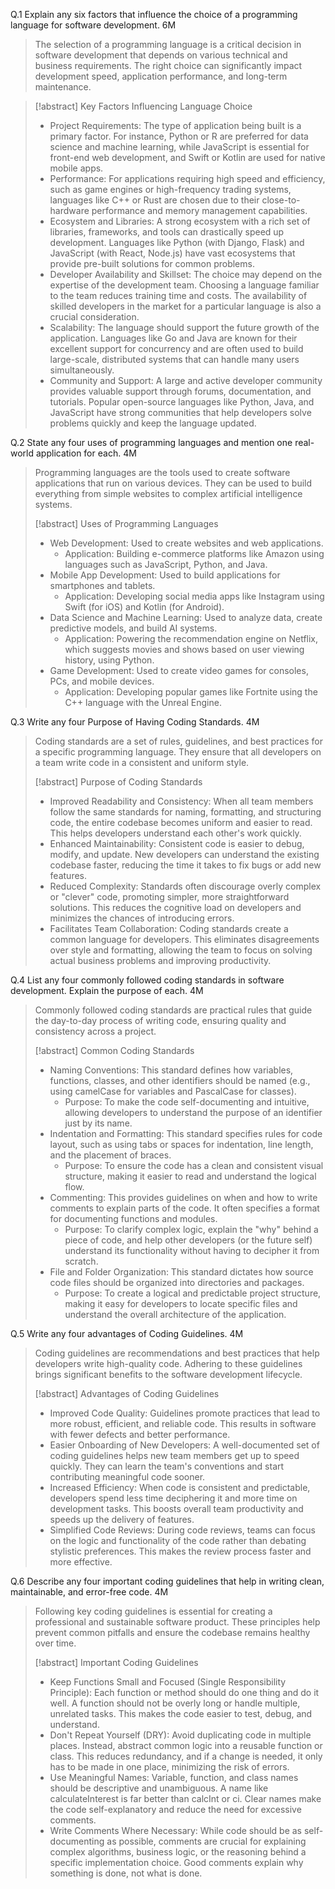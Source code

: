Q.1 Explain any six factors that influence the choice of a programming language for software development. 6M
> The selection of a programming language is a critical decision in software development that depends on various technical and business requirements. The right choice can significantly impact development speed, application performance, and long-term maintenance.



> [!abstract]
> Key Factors Influencing Language Choice
>  * Project Requirements: The type of application being built is a primary factor. For instance, Python or R are preferred for data science and machine learning, while JavaScript is essential for front-end web development, and Swift or Kotlin are used for native mobile apps.
>  * Performance: For applications requiring high speed and efficiency, such as game engines or high-frequency trading systems, languages like C++ or Rust are chosen due to their close-to-hardware performance and memory management capabilities.
>  * Ecosystem and Libraries: A strong ecosystem with a rich set of libraries, frameworks, and tools can drastically speed up development. Languages like Python (with Django, Flask) and JavaScript (with React, Node.js) have vast ecosystems that provide pre-built solutions for common problems.
>  * Developer Availability and Skillset: The choice may depend on the expertise of the development team. Choosing a language familiar to the team reduces training time and costs. The availability of skilled developers in the market for a particular language is also a crucial consideration.
>  * Scalability: The language should support the future growth of the application. Languages like Go and Java are known for their excellent support for concurrency and are often used to build large-scale, distributed systems that can handle many users simultaneously.
>  * Community and Support: A large and active developer community provides valuable support through forums, documentation, and tutorials. Popular open-source languages like Python, Java, and JavaScript have strong communities that help developers solve problems quickly and keep the language updated.
> 
Q.2 State any four uses of programming languages and mention one real-world application for each. 4M
> Programming languages are the tools used to create software applications that run on various devices. They can be used to build everything from simple websites to complex artificial intelligence systems.
> 
> [!abstract]
> Uses of Programming Languages
>  * Web Development: Used to create websites and web applications.
>    * Application: Building e-commerce platforms like Amazon using languages such as JavaScript, Python, and Java.
>  * Mobile App Development: Used to build applications for smartphones and tablets.
>    * Application: Developing social media apps like Instagram using Swift (for iOS) and Kotlin (for Android).
>  * Data Science and Machine Learning: Used to analyze data, create predictive models, and build AI systems.
>    * Application: Powering the recommendation engine on Netflix, which suggests movies and shows based on user viewing history, using Python.
>  * Game Development: Used to create video games for consoles, PCs, and mobile devices.
>    * Application: Developing popular games like Fortnite using the C++ language with the Unreal Engine.
> 
Q.3 Write any four Purpose of Having Coding Standards. 4M
> Coding standards are a set of rules, guidelines, and best practices for a specific programming language. They ensure that all developers on a team write code in a consistent and uniform style.
> 
> [!abstract]
> Purpose of Coding Standards
>  * Improved Readability and Consistency: When all team members follow the same standards for naming, formatting, and structuring code, the entire codebase becomes uniform and easier to read. This helps developers understand each other's work quickly.
>  * Enhanced Maintainability: Consistent code is easier to debug, modify, and update. New developers can understand the existing codebase faster, reducing the time it takes to fix bugs or add new features.
>  * Reduced Complexity: Standards often discourage overly complex or "clever" code, promoting simpler, more straightforward solutions. This reduces the cognitive load on developers and minimizes the chances of introducing errors.
>  * Facilitates Team Collaboration: Coding standards create a common language for developers. This eliminates disagreements over style and formatting, allowing the team to focus on solving actual business problems and improving productivity.
> 
Q.4 List any four commonly followed coding standards in software development. Explain the purpose of each. 4M
> Commonly followed coding standards are practical rules that guide the day-to-day process of writing code, ensuring quality and consistency across a project.
> 
> [!abstract]
> Common Coding Standards
>  * Naming Conventions: This standard defines how variables, functions, classes, and other identifiers should be named (e.g., using camelCase for variables and PascalCase for classes).
>    * Purpose: To make the code self-documenting and intuitive, allowing developers to understand the purpose of an identifier just by its name.
>  * Indentation and Formatting: This standard specifies rules for code layout, such as using tabs or spaces for indentation, line length, and the placement of braces.
>    * Purpose: To ensure the code has a clean and consistent visual structure, making it easier to read and understand the logical flow.
>  * Commenting: This provides guidelines on when and how to write comments to explain parts of the code. It often specifies a format for documenting functions and modules.
>    * Purpose: To clarify complex logic, explain the "why" behind a piece of code, and help other developers (or the future self) understand its functionality without having to decipher it from scratch.
>  * File and Folder Organization: This standard dictates how source code files should be organized into directories and packages.
>    * Purpose: To create a logical and predictable project structure, making it easy for developers to locate specific files and understand the overall architecture of the application.
> 
Q.5 Write any four advantages of Coding Guidelines. 4M
> Coding guidelines are recommendations and best practices that help developers write high-quality code. Adhering to these guidelines brings significant benefits to the software development lifecycle.
> 
> [!abstract]
> Advantages of Coding Guidelines
>  * Improved Code Quality: Guidelines promote practices that lead to more robust, efficient, and reliable code. This results in software with fewer defects and better performance.
>  * Easier Onboarding of New Developers: A well-documented set of coding guidelines helps new team members get up to speed quickly. They can learn the team's conventions and start contributing meaningful code sooner.
>  * Increased Efficiency: When code is consistent and predictable, developers spend less time deciphering it and more time on development tasks. This boosts overall team productivity and speeds up the delivery of features.
>  * Simplified Code Reviews: During code reviews, teams can focus on the logic and functionality of the code rather than debating stylistic preferences. This makes the review process faster and more effective.
> 
Q.6 Describe any four important coding guidelines that help in writing clean, maintainable, and error-free code. 4M
> Following key coding guidelines is essential for creating a professional and sustainable software product. These principles help prevent common pitfalls and ensure the codebase remains healthy over time.
> 
> [!abstract]
> Important Coding Guidelines
>  * Keep Functions Small and Focused (Single Responsibility Principle): Each function or method should do one thing and do it well. A function should not be overly long or handle multiple, unrelated tasks. This makes the code easier to test, debug, and understand.
>  * Don't Repeat Yourself (DRY): Avoid duplicating code in multiple places. Instead, abstract common logic into a reusable function or class. This reduces redundancy, and if a change is needed, it only has to be made in one place, minimizing the risk of errors.
>  * Use Meaningful Names: Variable, function, and class names should be descriptive and unambiguous. A name like calculateInterest is far better than calcInt or ci. Clear names make the code self-explanatory and reduce the need for excessive comments.
>  * Write Comments Where Necessary: While code should be as self-documenting as possible, comments are crucial for explaining complex algorithms, business logic, or the reasoning behind a specific implementation choice. Good comments explain why something is done, not what is done.
>
> 